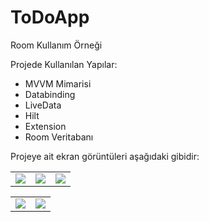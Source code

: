 # ToDoApp
Room Kullanım Örneği

Projede Kullanılan Yapılar:
- MVVM Mimarisi
- Databinding
- LiveData
- Hilt
- Extension
- Room Veritabanı

Projeye ait ekran görüntüleri aşağıdaki gibidir:

<table>
 <tr>
   <td>
   <img src="https://user-images.githubusercontent.com/99657258/178854450-f8987211-4551-40ef-9296-7e2383999143.png" >
   </td>
   <td>     
    <img src="https://user-images.githubusercontent.com/99657258/178854452-0b624271-db17-4836-8204-de3e160ea0c9.png" >
   </td>
   <td>
    <img src="https://user-images.githubusercontent.com/99657258/178854447-dcafd15e-ed5b-45b3-af4e-d291822f92d6.png">
   </td>
  </tr>
 </table>
 <table>
 <tr>
    <td>
     <img src="https://user-images.githubusercontent.com/99657258/178854453-9e5ff6ca-04e5-419f-bc54-4f0a33c9360a.png">
    </td>
    <td>
     <img src="https://user-images.githubusercontent.com/99657258/178854454-dbfff683-9d1d-46ff-b58e-b061cb45c649.png">
    </td>
  </tr>
 </table>


